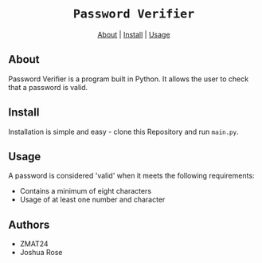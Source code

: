 <div align="center">

# `Password Verifier`

[About](#about) | [Install](#install) | [Usage](#usage)

</div>


## About
Password Verifier is a program built in Python.
It allows the user to check that a password is valid.

## Install
Installation is simple and easy - clone this Repository and run `main.py`.

## Usage
A password is considered 'valid' when it meets the following requirements:
  - Contains a minimum of eight characters
  - Usage of at least one number and character

## Authors

 - ZMAT24
 - Joshua Rose
